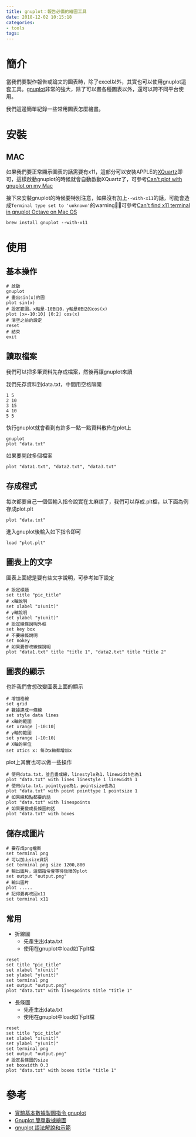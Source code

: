 ```yaml
---
title: gnuplot：報告必備的繪圖工具
date: 2018-12-02 10:15:18
categories:
- tools
tags:
---
```

# 簡介
當我們要製作報告或論文的圖表時，除了excel以外，其實也可以使用gnuplot這套工具。[gnuplot](http://www.gnuplot.info/)非常的強大，除了可以畫各種圖表以外，還可以跨不同平台使用。

我們這邊簡單紀錄一些常用圖表怎麼繪畫。

# 安裝
## MAC
如果我們要正常顯示圖表的話需要有x11，這部分可以安裝APPLE的[XQuartz](https://www.xquartz.org/)即可，這樣啟動gnuplot的時候就會自動啟動XQuartz了，可參考[Can't plot with gnuplot on my Mac](https://apple.stackexchange.com/questions/103814/cant-plot-with-gnuplot-on-my-mac)

接下來安裝gnuplot的時候要特別注意，如果沒有加上`--with-x11`的話，可能會造成`Terminal type set to 'unknown'`的warning，可參考[Can't find x11 terminal in gnuplot Octave on Mac OS](https://stackoverflow.com/questions/24721305/cant-find-x11-terminal-in-gnuplot-octave-on-mac-os)
```
brew install gnuplot --with-x11
```

# 使用
## 基本操作
```
# 啟動
gnuplot
# 畫出sin(x)的圖
plot sin(x)
# 設定範圍，x軸是-10到10，y軸是0到2的cos(x)
plot [x=-10:10] [0:2] cos(x)
# 清空之前的設定
reset
# 結束
exit
```
## 讀取檔案
我們可以把多筆資料先存成檔案，然後再讓gnuplot來讀

我們先存資料到data.txt，中間用空格隔開
```
1 5
2 10
3 15
4 10
5 5
```
執行gnuplot就會看到有許多一點一點資料散佈在plot上
```
gnuplot
plot "data.txt"
```
如果要開啟多個檔案
```
plot "data1.txt", "data2.txt", "data3.txt"
```
## 存成程式
每次都要自己一個個輸入指令說實在太麻煩了，我們可以存成.plt檔，以下面為例存成plot.plt
```
plot "data.txt"
```
進入gnuplot後輸入如下指令即可
```
load "plot.plt"
```
## 圖表上的文字
圖表上面總是要有些文字說明，可參考如下設定
```
# 設定標題
set title "pic_title"
# x軸說明
set xlabel "x(unit)"
# y軸說明
set ylabel "y(unit)"
# 設定線條說明外框
set key box
# 不要線條說明
set nokey
# 如果要修改線條說明
plot "data1.txt" title "title 1", "data2.txt" title "title 2"
```
## 圖表的顯示
也許我們會想改變圖表上面的顯示
```
# 增加格線
set grid
# 數據連成一條線
set style data lines
# x軸的範圍
set xrange [-10:10]
# y軸的範圍
set yrange [-10:10]
# X軸的單位
set xtics x: 每次x軸都增加x
```
plot上其實也可以做一些操作
```
# 使用data.txt，並且畫成線，linestyle為1，linewidth也為1
plot "data.txt" with lines linestyle 1 linewidth 1
# 使用data.txt，pointtype為1，pointsize也為1
plot "data.txt" with point pointtype 1 pointsize 1
# 如果線和點都要的話
plot "data.txt" with linespoints
# 如果要變成長條圖的話
plot "data.txt" with boxes
```
## 儲存成圖片
```
# 要存成png檔案
set terminal png
# 可以加上size資訊
set terminal png size 1200,800
# 輸出圖片，這個指令會等待後續的plot
set output "output.png"
# 輸出圖片
plot .....
# 記得要再改回x11
set terminal x11
```
## 常用
* 折線圖
  - 先產生出data.txt
  - 使用在gnuplot中load如下plt檔
```
reset
set title "pic_title"
set xlabel "x(unit)"
set ylabel "y(unit)"
set terminal png
set output "output.png"
plot "data.txt" with linespoints title "title 1"
```
* 長條圖
  - 先產生出data.txt
  - 使用在gnuplot中load如下plt檔
```
reset
set title "pic_title"
set xlabel "x(unit)"
set ylabel "y(unit)"
set terminal png
set output "output.png"
# 設定長條圖的size
set boxwidth 0.3
plot "data.txt" with boxes title "title 1"
```
# 參考
* [實驗基本數據製圖指令 gnuplot](http://applezulab.netdpi.net/08-useful-tools/gnuplot_basic)
* [Gnuplot 簡單數據繪圖](https://ithelp.ithome.com.tw/articles/10158860)
* [gnuplot 語法解說和示範](https://hackmd.io/s/Skwp-alOg)